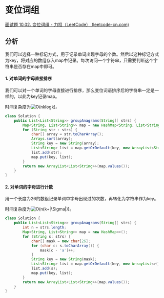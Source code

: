 # 变位词组

[面试题 10.02. 变位词组 - 力扣（LeetCode） (leetcode-cn.com)](https://leetcode-cn.com/problems/group-anagrams-lcci/)

## 分析

我们可以选择一种标记方式，用于记录单词出现字母的个数。然后以这种标记方式为key，将对应的数组存入map中记录。每次访问一个字符串，只需要判断这个字符串是否存在map中即可。

#### 1. 对单词的字母直接排序

我们可以对一个单词的字母直接进行排序，那么变位词语排序后的字符串一定是一样的，以此为key记录map。

时间复杂度为<img src="https://latex.codecogs.com/svg.image?O(nklogk)" title="O(nklogk)" />。

```java
class Solution {
    public List<List<String>> groupAnagrams(String[] strs) {
        Map<String, List<String>> map = new HashMap<String, List<String>>();
        for (String str : strs) {
            char[] array = str.toCharArray();
            Arrays.sort(array);
            String key = new String(array);
            List<String> list = map.getOrDefault(key, new ArrayList<String>());
            list.add(str);
            map.put(key, list);
        }
        return new ArrayList<List<String>>(map.values());
    }
}
```

#### 2. 对单词的字母进行计数

用一个长度为26的数组记录单词中字母出现过的次数，再转化为字符串作为key。

时间复杂度为<img src="https://latex.codecogs.com/svg.image?O(n(k&plus;|\Sigma|))" title="O(n(k+|\Sigma|))" />。

```java
class Solution {
    public List<List<String>> groupAnagrams(String[] strs) {
        int n = strs.length;
        Map<String, List<String>> map = new HashMap<>();
        for (String s: strs) {
            char[] mask = new char[26];
            for (char c: s.toCharArray()) {
                mask[c - 'a']++;
            }
            String key = new String(mask);
            List<String> list = map.getOrDefault(key, new ArrayList<>());
            list.add(s);
            map.put(key, list);
        }
        return new ArrayList<List<String>>(map.values());
    }
}
```


